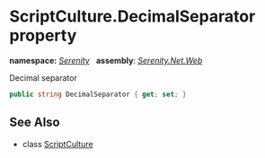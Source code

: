 # ScriptCulture.DecimalSeparator property
**namespace:** *[Serenity](../../README.md#serenity-namespace)*   **assembly**: *[Serenity.Net.Web](../../README.md)*

Decimal separator

```csharp
public string DecimalSeparator { get; set; }
```

## See Also

* class [ScriptCulture](../ScriptCulture.md)